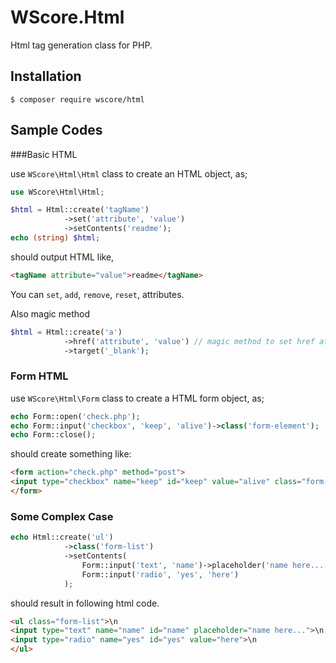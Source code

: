 WScore.Html
===========

Html tag generation class for PHP.

Installation
------------

```
$ composer require wscore/html
```

Sample Codes
------------

###Basic HTML

use `WScore\Html\Html` class to create an HTML object, as;

```php
use WScore\Html\Html;

$html = Html::create('tagName')
            ->set('attribute', 'value')
            ->setContents('readme');
echo (string) $html;
```

should output HTML like, 

```html
<tagName attribute="value">readme</tagName>
```

You can `set`, `add`, `remove`, `reset`, attributes. 

Also magic method 

```php
$html = Html::create('a')
            ->href('attribute', 'value') // magic method to set href attribute
            ->target('_blank');
```


### Form HTML

use `WScore\Html\Form` class to create a HTML form object, as;


```php
echo Form::open('check.php');
echo Form::input('checkbox', 'keep', 'alive')->class('form-element');
echo Form::close(); 
```

should create something like: 

```html
<form action="check.php" method="post">
<input type="checkbox" name="keep" id="keep" value="alive" class="form-element">
</form>
```

### Some Complex Case



```php
echo Html::create('ul')
            ->class('form-list')
            ->setContents(
                Form::input('text', 'name')->placeholder('name here...'),
                Form::input('radio', 'yes', 'here')
            );
```

should result in following html code. 

```html
<ul class="form-list">\n
<input type="text" name="name" id="name" placeholder="name here...">\n
<input type="radio" name="yes" id="yes" value="here">\n
</ul>
```